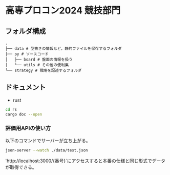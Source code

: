 # 高専プロコン2024 競技部門

## フォルダ構成

```
.
├── data # 型抜きの情報など，静的ファイルを保存するフォルダ
├── py # ソースコード
│   ├── board # 盤面の情報を扱う
│   └── utils # その他の便利集
└── strategy # 戦略を記述するフォルダ
```

## ドキュメント

- rust
```bash
cd rs
cargo doc --open
```

### 評価用APIの使い方
以下のコマンドでサーバーが立ち上がる。
```bash
json-server --watch ./data/test.json
```

'http://localhost:3000/{番号}`にアクセスすると本番の仕様と同じ形式でデータが取得できる。


